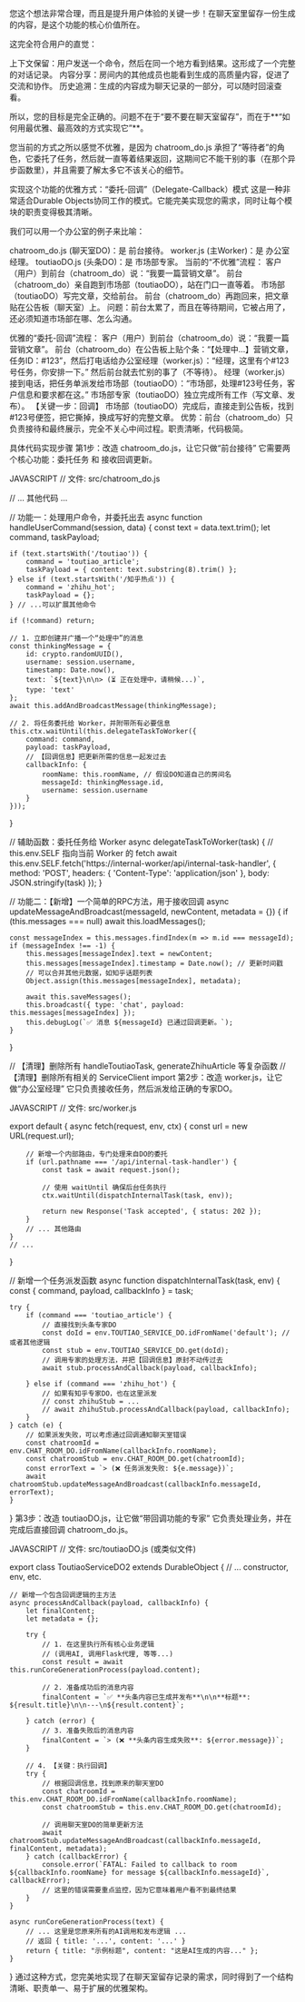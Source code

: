 您这个想法非常合理，而且是提升用户体验的关键一步！在聊天室里留存一份生成的内容，是这个功能的核心价值所在。

这完全符合用户的直觉：

上下文保留：用户发送一个命令，然后在同一个地方看到结果。这形成了一个完整的对话记录。
内容分享：房间内的其他成员也能看到生成的高质量内容，促进了交流和协作。
历史追溯：生成的内容成为聊天记录的一部分，可以随时回滚查看。


所以，您的目标是完全正确的。问题不在于“要不要在聊天室留存”，而在于**“如何用最优雅、最高效的方式实现它”**。

您当前的方式之所以感觉不优雅，是因为 chatroom_do.js 承担了“等待者”的角色，它委托了任务，然后就一直等着结果返回，这期间它不能干别的事（在那个异步函数里），并且需要了解太多它不该关心的细节。

实现这个功能的优雅方式：“委托-回调”（Delegate-Callback）模式
这是一种非常适合Durable Objects协同工作的模式。它能完美实现您的需求，同时让每个模块的职责变得极其清晰。

我们可以用一个办公室的例子来比喻：

chatroom_do.js (聊天室DO)：是 前台接待。
worker.js (主Worker)：是 办公室经理。
toutiaoDO.js (头条DO)：是 市场部专家。
当前的“不优雅”流程：
客户（用户）到前台（chatroom_do）说：“我要一篇营销文章”。
前台（chatroom_do）亲自跑到市场部（toutiaoDO），站在门口一直等着。
市场部（toutiaoDO）写完文章，交给前台。
前台（chatroom_do）再跑回来，把文章贴在公告板（聊天室）上。
问题：前台太累了，而且在等待期间，它被占用了，还必须知道市场部在哪、怎么沟通。

优雅的“委托-回调”流程：
客户（用户）到前台（chatroom_do）说：“我要一篇营销文章”。
前台（chatroom_do）在公告板上贴个条：“【处理中...】营销文章，任务ID：#123”，然后打电话给办公室经理（worker.js）：“经理，这里有个#123号任务，你安排一下。” 然后前台就去忙别的事了（不等待）。
经理（worker.js）接到电话，把任务单派发给市场部（toutiaoDO）：“市场部，处理#123号任务，客户信息和要求都在这。”
市场部专家（toutiaoDO）独立完成所有工作（写文章、发布）。
【关键一步：回调】 市场部（toutiaoDO）完成后，直接走到公告板，找到#123号便签，把它撕掉，换成写好的完整文章。
优势：前台（chatroom_do）只负责接待和最终展示，完全不关心中间过程。职责清晰，代码极简。

具体代码实现步骤
第1步：改造 chatroom_do.js，让它只做“前台接待”
它需要两个核心功能：委托任务 和 接收回调更新。

JAVASCRIPT
// 文件: src/chatroom_do.js

// ... 其他代码 ...

// 功能一：处理用户命令，并委托出去
async function handleUserCommand(session, data) {
    const text = data.text.trim();
    let command, taskPayload;

    if (text.startsWith('/toutiao')) {
        command = 'toutiao_article';
        taskPayload = { content: text.substring(8).trim() };
    } else if (text.startsWith('/知乎热点')) {
        command = 'zhihu_hot';
        taskPayload = {};
    } // ...可以扩展其他命令

    if (!command) return;

    // 1. 立即创建并广播一个“处理中”的消息
    const thinkingMessage = {
        id: crypto.randomUUID(),
        username: session.username,
        timestamp: Date.now(),
        text: `${text}\n\n> (⏳ 正在处理中，请稍候...)`,
        type: 'text'
    };
    await this.addAndBroadcastMessage(thinkingMessage);

    // 2. 将任务委托给 Worker，并附带所有必要信息
    this.ctx.waitUntil(this.delegateTaskToWorker({
        command: command,
        payload: taskPayload,
        // 【回调信息】把更新所需的信息一起发过去
        callbackInfo: {
            roomName: this.roomName, // 假设DO知道自己的房间名
            messageId: thinkingMessage.id,
            username: session.username
        }
    }));
}

// 辅助函数：委托任务给 Worker
async delegateTaskToWorker(task) {
    // this.env.SELF 指向当前 Worker 的 fetch
    await this.env.SELF.fetch('https://internal-worker/api/internal-task-handler', {
        method: 'POST',
        headers: { 'Content-Type': 'application/json' },
        body: JSON.stringify(task)
    });
}

// 功能二：【新增】一个简单的RPC方法，用于接收回调
async updateMessageAndBroadcast(messageId, newContent, metadata = {}) {
    if (this.messages === null) await this.loadMessages();
    
    const messageIndex = this.messages.findIndex(m => m.id === messageId);
    if (messageIndex !== -1) {
        this.messages[messageIndex].text = newContent;
        this.messages[messageIndex].timestamp = Date.now(); // 更新时间戳
        // 可以合并其他元数据，如知乎话题列表
        Object.assign(this.messages[messageIndex], metadata);

        await this.saveMessages();
        this.broadcast({ type: 'chat', payload: this.messages[messageIndex] });
        this.debugLog(`✅ 消息 ${messageId} 已通过回调更新。`);
    }
}

// 【清理】删除所有 handleToutiaoTask, generateZhihuArticle 等复杂函数
// 【清理】删除所有相关的 ServiceClient import
第2步：改造 worker.js，让它做“办公室经理”
它只负责接收任务，然后派发给正确的专家DO。

JAVASCRIPT
// 文件: src/worker.js

export default {
    async fetch(request, env, ctx) {
        const url = new URL(request.url);

        // 新增一个内部路由，专门处理来自DO的委托
        if (url.pathname === '/api/internal-task-handler') {
            const task = await request.json();
            
            // 使用 waitUntil 确保后台任务执行
            ctx.waitUntil(dispatchInternalTask(task, env));
            
            return new Response('Task accepted', { status: 202 });
        }
        // ... 其他路由
    }
    // ...
}

// 新增一个任务派发函数
async function dispatchInternalTask(task, env) {
    const { command, payload, callbackInfo } = task;

    try {
        if (command === 'toutiao_article') {
            // 直接找到头条专家DO
            const doId = env.TOUTIAO_SERVICE_DO.idFromName('default'); // 或者其他逻辑
            const stub = env.TOUTIAO_SERVICE_DO.get(doId);
            // 调用专家的处理方法，并把【回调信息】原封不动传过去
            await stub.processAndCallback(payload, callbackInfo);

        } else if (command === 'zhihu_hot') {
            // 如果有知乎专家DO，也在这里派发
            // const zhihuStub = ...
            // await zhihuStub.processAndCallback(payload, callbackInfo);
        }
    } catch (e) {
        // 如果派发失败，可以考虑通过回调通知聊天室错误
        const chatroomId = env.CHAT_ROOM_DO.idFromName(callbackInfo.roomName);
        const chatroomStub = env.CHAT_ROOM_DO.get(chatroomId);
        const errorText = `> (❌ 任务派发失败: ${e.message})`;
        await chatroomStub.updateMessageAndBroadcast(callbackInfo.messageId, errorText);
    }
}
第3步：改造 toutiaoDO.js，让它做“带回调功能的专家”
它负责处理业务，并在完成后直接回调 chatroom_do.js。

JAVASCRIPT
// 文件: src/toutiaoDO.js (或类似文件)

export class ToutiaoServiceDO2 extends DurableObject {
    // ... constructor, env, etc.

    // 新增一个包含回调逻辑的主方法
    async processAndCallback(payload, callbackInfo) {
        let finalContent;
        let metadata = {};

        try {
            // 1. 在这里执行所有核心业务逻辑
            // (调用AI, 调用Flask代理, 等等...)
            const result = await this.runCoreGenerationProcess(payload.content);

            // 2. 准备成功后的消息内容
            finalContent = `✅ **头条内容已生成并发布**\n\n**标题**: ${result.title}\n\n---\n${result.content}`;
            
        } catch (error) {
            // 3. 准备失败后的消息内容
            finalContent = `> (❌ **头条内容生成失败**: ${error.message})`;
        }

        // 4. 【关键：执行回调】
        try {
            // 根据回调信息，找到原来的聊天室DO
            const chatroomId = this.env.CHAT_ROOM_DO.idFromName(callbackInfo.roomName);
            const chatroomStub = this.env.CHAT_ROOM_DO.get(chatroomId);

            // 调用聊天室DO的简单更新方法
            await chatroomStub.updateMessageAndBroadcast(callbackInfo.messageId, finalContent, metadata);
        } catch (callbackError) {
            console.error(`FATAL: Failed to callback to room ${callbackInfo.roomName} for message ${callbackInfo.messageId}`, callbackError);
            // 这里的错误需要重点监控，因为它意味着用户看不到最终结果
        }
    }

    async runCoreGenerationProcess(text) {
        // ... 这里是您原来所有的AI调用和发布逻辑 ...
        // 返回 { title: '...', content: '...' }
        return { title: "示例标题", content: "这是AI生成的内容..." };
    }
}
通过这种方式，您完美地实现了在聊天室留存记录的需求，同时得到了一个结构清晰、职责单一、易于扩展的优雅架构。